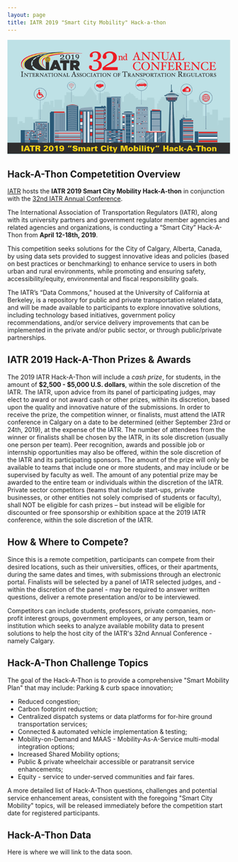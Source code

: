 ```yaml
---
layout: page
title: IATR 2019 "Smart City Mobility" Hack-a-thon
---
```

![alt text](https://raw.githubusercontent.com/itslibrary/smartcityhack/master/_docs/Hack-A_ThonHeaderBlasts.png "IATR 2019 Hack-A-Thon")

## Hack-A-Thon Competetition Overview

[IATR](http://iatr.global) hosts the **IATR 2019 Smart City Mobility Hack-A-thon** in conjunction with the [32nd IATR Annual Conference](http://iatr.global/iatr-conferences). 

The International Association of Transportation Regulators (IATR), along with its university partners and government regulator member agencies and related agencies and organizations, is conducting a “Smart City” Hack-A-Thon from **April 12-18th, 2019**.  

This competition seeks solutions for the City of Calgary, Alberta, Canada, by using data sets provided to suggest innovative ideas and policies (based on best practices or benchmarking) to enhance service to users in both urban and rural environments, while promoting and ensuring safety, accessibility/equity, environmental and fiscal responsibility goals.

The IATR’s “Data Commons,” housed at the University of California at Berkeley, is a repository for public and private transportation related data, and will be made available to participants to explore innovative solutions, including technology based initiatives, government policy recommendations, and/or service delivery improvements that can be implemented in the private and/or public sector, or through public/private partnerships.

## IATR 2019 Hack-A-Thon Prizes & Awards

The 2019 IATR Hack-A-Thon will include a *cash prize*, for students, in the amount of **$2,500 - $5,000 U.S. dollars**, within the sole discretion of the IATR.  The IATR, upon advice from its panel of participating judges, may elect to award or not award cash or other prizes, within its discretion, based upon the quality and innovative nature of the submissions.  In order to receive the prize, the competition winner, or finalists, must attend the IATR conference in Calgary on a date to be determined (either September 23rd or 24th, 2019), at the expense of the IATR.  The number of attendees from the winner or finalists shall be chosen by the IATR, in its sole discretion (usually one person per team).  Peer recognition, awards and possible job or internship opportunities may also be offered, within the sole discretion of the IATR and its participating sponsors.  The amount of the prize will only be available to teams that include one or more students, and may include or be supervised by faculty as well.  The amount of any potential prize may be awarded to the entire team or individuals within the discretion of the IATR.  Private sector competitors (teams that include start-ups, private businesses, or other entities not solely comprised of students or faculty), shall NOT be eligible for cash prizes – but instead will be eligible for discounted or free sponsorship or exhibition space at the 2019 IATR conference, within the sole discretion of the IATR.    

## How & Where to Compete?

Since this is a remote competition, participants can compete from their desired locations, such as their universities, offices, or their apartments, during the same dates and times, with submissions through an electronic portal. Finalists will be selected by a panel of IATR selected judges, and - within the discretion of the panel - may be required to answer written questions, deliver a remote presentation and/or to be interviewed.

Competitors can include students, professors, private companies, non-profit interest groups, government employees, or any person, team or institution which seeks to analyze available mobility data to present solutions to help the host city of the IATR's 32nd Annual Conference - namely Calgary. 

## Hack-A-Thon Challenge Topics

The goal of the Hack-A-Thon is to provide a comprehensive "Smart Mobility Plan" that may include:
Parking & curb space innovation;
+ Reduced congestion;
+ Carbon footprint reduction;
+ Centralized dispatch systems or data platforms for for-hire ground transportation services;
+ Connected & automated vehicle implementation & testing;
+ Mobility-on-Demand and MAAS - Mobility-As-A-Service multi-modal integration options;
+ Increased Shared Mobility options;
+ Public & private wheelchair accessible or paratransit service enhancements;
+ Equity - service to under-served communities and fair fares.

A more detailed list of Hack-A-Thon questions, challenges and potential service enhancement areas, consistent with the foregoing "Smart City Mobility" topics, will be released immediately before the competition start date for registered participants.

## Hack-A-Thon Data

Here is where we will link to the data soon. 
